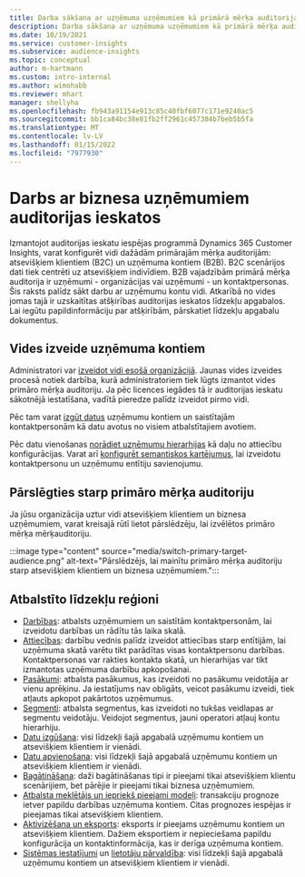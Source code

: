 ```yaml
---
title: Darba sākšana ar uzņēmuma uzņēmumiem kā primārā mērķa auditorija
description: Darba sākšana ar uzņēmuma uzņēmumiem kā primārā mērķa auditorija programmā Dynamics 365 Customer Insights.
ms.date: 10/19/2021
ms.service: customer-insights
ms.subservice: audience-insights
ms.topic: conceptual
author: m-hartmann
ms.custom: intro-internal
ms.author: wimohabb
ms.reviewer: mhart
manager: shellyha
ms.openlocfilehash: fb943a91154e913c85c40fbf6077c171e9240ac5
ms.sourcegitcommit: bb1ca84bc38e81fb2ff2961c457384b7beb5b5fa
ms.translationtype: MT
ms.contentlocale: lv-LV
ms.lasthandoff: 01/15/2022
ms.locfileid: "7977930"
---
```

# <a name="work-with-business-accounts-in-audience-insights"></a>Darbs ar biznesa uzņēmumiem auditorijas ieskatos

Izmantojot auditorijas ieskatu iespējas programmā Dynamics 365 Customer Insights, varat konfigurēt vidi dažādām primārajām mērķa auditorijām: atsevišķiem klientiem (B2C) un uzņēmuma kontiem (B2B). B2C scenārijos dati tiek centrēti uz atsevišķiem indivīdiem. B2B vajadzībām primārā mērķa auditorija ir uzņēmumi - organizācijas vai uzņēmumi - un kontaktpersonas. Šis raksts palīdz sākt darbu ar uzņēmumu kontu vidi. Atkarībā no vides jomas tajā ir uzskaitītas atšķirības auditorijas ieskatos līdzekļu apgabalos. Lai iegūtu papildinformāciju par atšķirībām, pārskatiet līdzekļu apgabalu dokumentus. 

## <a name="create-an-environment-for-business-accounts"></a>Vides izveide uzņēmuma kontiem

Administratori var [izveidot vidi esošā organizācijā](create-environment.md). Jaunas vides izveides procesā notiek darbība, kurā administratoriem tiek lūgts izmantot vides primāro mērķa auditoriju. Ja pēc licences iegādes tā ir auditorijas ieskatu sākotnējā iestatīšana, vadītā pieredze palīdz izveidot pirmo vidi.

Pēc tam varat [izgūt datus](data-sources.md) uzņēmumu kontiem un saistītajām kontaktpersonām kā datu avotus no visiem atbalstītajiem avotiem.

Pēc datu vienošanas [norādiet uzņēmumu hierarhijas](relationships.md#set-up-account-hierarchies) kā daļu no attiecību konfigurācijas. Varat arī [konfigurēt semantiskos kartējumus](semantic-mappings.md), lai izveidotu kontaktpersonu un uzņēmumu entītiju savienojumu. 

## <a name="switch-between-primary-target-audience"></a>Pārslēgties starp primāro mērķa auditoriju

Ja jūsu organizācija uztur vidi atsevišķiem klientiem un biznesa uzņēmumiem, varat kreisajā rūtī lietot pārslēdzēju, lai izvēlētos primāro mērķa mērķauditoriju.

:::image type="content" source="media/switch-primary-target-audience.png" alt-text="Pārslēdzējs, lai mainītu primāro mērķa auditoriju starp atsevišķiem klientiem un biznesa uzņēmumiem.":::

## <a name="supported-feature-areas"></a>Atbalstīto līdzekļu reģioni

- [Darbības](activities.md): atbalsts uzņēmumiem un saistītām kontaktpersonām, lai izveidotu darbības un rādītu tās laika skalā.
- [Attiecības](relationships.md): darbību vednis palīdz izveidot attiecības starp entītijām, lai uzņēmuma skatā varētu tikt parādītas visas kontaktpersonu darbības. Kontaktpersonas var rakties kontakta skatā, un hierarhijas var tikt izmantotas uzņēmuma darbību apkopošanai.
- [Pasākumi](measures.md): atbalsta pasākumus, kas izveidoti no pasākumu veidotāja ar vienu aprēķinu. Ja iestatījums nav obligāts, veicot pasākumu izveidi, tiek atļauts apkopot pakārtotos uzņēmumus.
- [Segmenti](segments.md): atbalsta segmentus, kas izveidoti no tukšas veidlapas ar segmentu veidotāju. Veidojot segmentus, jauni operatori atļauj kontu hierarhiju.
- [Datu izgūšana](data-sources.md): visi līdzekļi šajā apgabalā uzņēmumu kontiem un atsevišķiem klientiem ir vienādi.
- [Datu apvienošana](data-unification.md): visi līdzekļi šajā apgabalā uzņēmumu kontiem un atsevišķiem klientiem ir vienādi.
- [Bagātināšana](enrichment-hub.md): daži bagātināšanas tipi ir pieejami tikai atsevišķiem klientu scenārijiem, bet pārējie ir pieejami tikai biznesa uzņēmumiem.
- [Atbalsta meklētājs un iepriekš pieejami modeļi](predictions-overview.md): transakciju prognoze ietver papildu darbības uzņēmuma kontiem. Citas prognozes iespējas ir pieejamas tikai atsevišķiem klientiem.
- [Aktivizēšana un eksports](export-destinations.md): eksports ir pieejams uzņēmumu kontiem un atsevišķiem klientiem. Dažiem eksportiem ir nepieciešama papildu konfigurācija un kontaktinformācija, kas ir derīga uzņēmuma kontiem.
- [Sistēmas iestatījumi](system.md) un [lietotāju pārvaldība](permissions.md): visi līdzekļi šajā apgabalā uzņēmumu kontiem un atsevišķiem klientiem ir vienādi.

